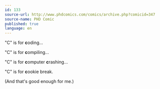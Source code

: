 ```yaml
---
id: 133
source-url: http://www.phdcomics.com/comics/archive.php?comicid=347
source-name: PHD Comic
published: true
language: en
---
```

"C" is for **c**oding...

"C" is for **c**ompiling...

"C" is for **c**omputer **c**rashing...

"C" is for **c**ookie break.

(And that's good enough for me.)
